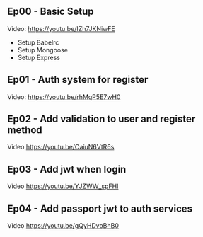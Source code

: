 ## Ep00 - Basic Setup

Video: https://youtu.be/IZh7JKNiwFE

- Setup Babelrc
- Setup Mongoose
- Setup Express

## Ep01 - Auth system for register

Video: https://youtu.be/rhMqP5E7wH0

## Ep02 - Add validation to user and register method

Video https://youtu.be/OaiuN6VtR6s

## Ep03 - Add jwt when login

Video https://youtu.be/YJZWW_spFHI

## Ep04 - Add passport jwt to auth services

Video https://youtu.be/gQyHDvoBhB0